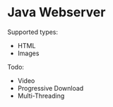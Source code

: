 # Java Webserver

Supported types:
 - HTML
 - Images
 
Todo:
 - Video
 - Progressive Download
 - Multi-Threading
